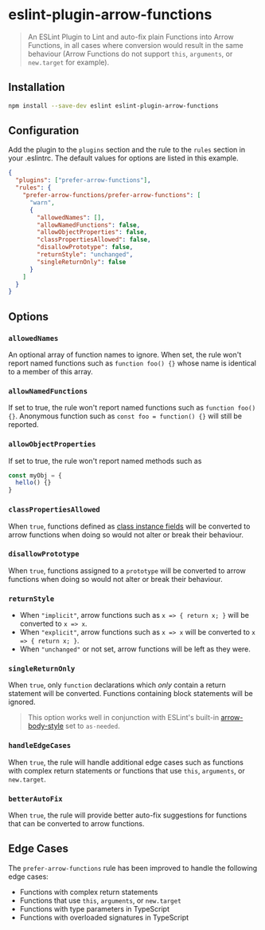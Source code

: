 # eslint-plugin-arrow-functions

> An ESLint Plugin to Lint and auto-fix plain Functions into Arrow Functions, in all cases where conversion would result in the same behaviour (Arrow Functions do not support `this`, `arguments`, or `new.target` for example).

## Installation

```bash
npm install --save-dev eslint eslint-plugin-arrow-functions
```

## Configuration

Add the plugin to the `plugins` section and the rule to the `rules` section in your .eslintrc. The default values for options are listed in this example.

```json
{
  "plugins": ["prefer-arrow-functions"],
  "rules": {
    "prefer-arrow-functions/prefer-arrow-functions": [
      "warn",
      {
        "allowedNames": [],
        "allowNamedFunctions": false,
        "allowObjectProperties": false,
        "classPropertiesAllowed": false,
        "disallowPrototype": false,
        "returnStyle": "unchanged",
        "singleReturnOnly": false
      }
    ]
  }
}
```

## Options

### `allowedNames`

An optional array of function names to ignore. When set, the rule won't report named functions such as `function foo() {}` whose name is identical to a member of this array.

### `allowNamedFunctions`

If set to true, the rule won't report named functions such as `function foo() {}`. Anonymous function such as `const foo = function() {}` will still be reported.

### `allowObjectProperties`

If set to true, the rule won't report named methods such as

```js
const myObj = {
  hello() {}
}
```

### `classPropertiesAllowed`

When `true`, functions defined as [class instance fields](https://developer.mozilla.org/en-US/docs/Web/JavaScript/Reference/Classes#Field_declarations) will be converted to arrow functions when doing so would not alter or break their behaviour.

### `disallowPrototype`

When `true`, functions assigned to a `prototype` will be converted to arrow functions when doing so would not alter or break their behaviour.

### `returnStyle`

-   When `"implicit"`, arrow functions such as `x => { return x; }` will be converted to `x => x`.
-   When `"explicit"`, arrow functions such as `x => x` will be converted to `x => { return x; }`.
-   When `"unchanged"` or not set, arrow functions will be left as they were.

### `singleReturnOnly`

When `true`, only `function` declarations which _only_ contain a return statement will be converted. Functions containing block statements will be ignored.

> This option works well in conjunction with ESLint's built-in [arrow-body-style](http://eslint.org/docs/rules/arrow-body-style) set to `as-needed`.

### `handleEdgeCases`

When `true`, the rule will handle additional edge cases such as functions with complex return statements or functions that use `this`, `arguments`, or `new.target`.

### `betterAutoFix`

When `true`, the rule will provide better auto-fix suggestions for functions that can be converted to arrow functions.

## Edge Cases

The `prefer-arrow-functions` rule has been improved to handle the following edge cases:

- Functions with complex return statements
- Functions that use `this`, `arguments`, or `new.target`
- Functions with type parameters in TypeScript
- Functions with overloaded signatures in TypeScript
